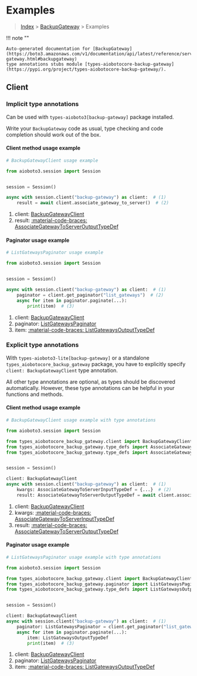 # Examples

> [Index](../README.md) > [BackupGateway](./README.md) > Examples

!!! note ""

    Auto-generated documentation for [BackupGateway](https://boto3.amazonaws.com/v1/documentation/api/latest/reference/services/backup-gateway.html#backupgateway)
    type annotations stubs module [types-aiobotocore-backup-gateway](https://pypi.org/project/types-aiobotocore-backup-gateway/).

## Client

### Implicit type annotations

Can be used with `types-aioboto3[backup-gateway]` package installed.

Write your `BackupGateway` code as usual,
type checking and code completion should work out of the box.



#### Client method usage example

```python
# BackupGatewayClient usage example

from aioboto3.session import Session


session = Session()

async with session.client("backup-gateway") as client:  # (1)
    result = await client.associate_gateway_to_server()  # (2)
```

1. client: [BackupGatewayClient](./client.md)
2. result: [:material-code-braces: AssociateGatewayToServerOutputTypeDef](./type_defs.md#associategatewaytoserveroutputtypedef)



#### Paginator usage example

```python
# ListGatewaysPaginator usage example

from aioboto3.session import Session


session = Session()

async with session.client("backup-gateway") as client:  # (1)
    paginator = client.get_paginator("list_gateways")  # (2)
    async for item in paginator.paginate(...):
        print(item)  # (3)
```

1. client: [BackupGatewayClient](./client.md)
2. paginator: [ListGatewaysPaginator](./paginators.md#listgatewayspaginator)
3. item: [:material-code-braces: ListGatewaysOutputTypeDef](./type_defs.md#listgatewaysoutputtypedef)




### Explicit type annotations

With `types-aioboto3-lite[backup-gateway]`
or a standalone `types_aiobotocore_backup_gateway` package, you have to explicitly specify
`client: BackupGatewayClient` type annotation.

All other type annotations are optional, as types should be discovered automatically.
However, these type annotations can be helpful in your functions and methods.


#### Client method usage example

```python
# BackupGatewayClient usage example with type annotations

from aioboto3.session import Session

from types_aiobotocore_backup_gateway.client import BackupGatewayClient
from types_aiobotocore_backup_gateway.type_defs import AssociateGatewayToServerOutputTypeDef
from types_aiobotocore_backup_gateway.type_defs import AssociateGatewayToServerInputTypeDef


session = Session()

client: BackupGatewayClient
async with session.client("backup-gateway") as client:  # (1)
    kwargs: AssociateGatewayToServerInputTypeDef = {...}  # (2)
    result: AssociateGatewayToServerOutputTypeDef = await client.associate_gateway_to_server(**kwargs)  # (3)
```

1. client: [BackupGatewayClient](./client.md)
2. kwargs: [:material-code-braces: AssociateGatewayToServerInputTypeDef](./type_defs.md#associategatewaytoserverinputtypedef)
3. result: [:material-code-braces: AssociateGatewayToServerOutputTypeDef](./type_defs.md#associategatewaytoserveroutputtypedef)



#### Paginator usage example

```python
# ListGatewaysPaginator usage example with type annotations

from aioboto3.session import Session

from types_aiobotocore_backup_gateway.client import BackupGatewayClient
from types_aiobotocore_backup_gateway.paginator import ListGatewaysPaginator
from types_aiobotocore_backup_gateway.type_defs import ListGatewaysOutputTypeDef


session = Session()

client: BackupGatewayClient
async with session.client("backup-gateway") as client:  # (1)
    paginator: ListGatewaysPaginator = client.get_paginator("list_gateways")  # (2)
    async for item in paginator.paginate(...):
        item: ListGatewaysOutputTypeDef
        print(item)  # (3)
```

1. client: [BackupGatewayClient](./client.md)
2. paginator: [ListGatewaysPaginator](./paginators.md#listgatewayspaginator)
3. item: [:material-code-braces: ListGatewaysOutputTypeDef](./type_defs.md#listgatewaysoutputtypedef)




